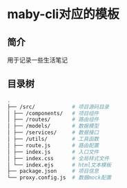 # maby-cli对应的模板
  
  ## 简介

  用于记录一些生活笔记

  ## 目录树

```bash
.
├── /src/            # 项目源码目录
│ ├── /components/   # 项目组件
│ ├── /routes/       # 路由组件
│ ├── /models/       # 数据模型
│ ├── /services/     # 数据接口
│ ├── /utils/        # 工具函数
│ ├── route.js       # 路由配置
│ ├── index.js       # 入口文件
│ ├── index.css      # 全局样式文件
│ └── index.ejs      # html文本模板
├── package.json     # 项目信息
└── proxy.config.js  # 数据mock配置
```
